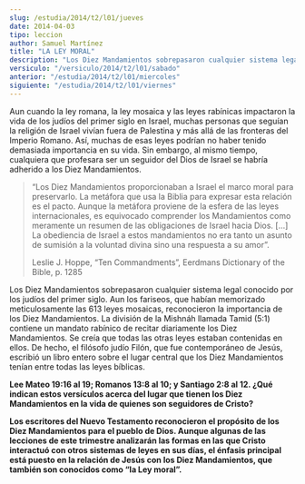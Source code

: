 ```yaml
---
slug: /estudia/2014/t2/l01/jueves
date: 2014-04-03
tipo: leccion
author: Samuel Martínez
title: "LA LEY MORAL"
description: "Los Diez Mandamientos sobrepasaron cualquier sistema legal conocido por los judíos del primer siglo. Aun los fariseos, que habían memorizado meticulosamente las 613 leyes mosaicas, reconocieron la importancia de..."
versiculo: "/versiculo/2014/t2/l01/sabado"
anterior: "/estudia/2014/t2/l01/miercoles"
siguiente: "/estudia/2014/t2/l01/viernes"
---
```


Aun cuando la ley romana, la ley mosaica y las leyes rabínicas impactaron la vida de los judíos del primer siglo en Israel, muchas personas que seguían la religión de Israel vivían fuera de Palestina y más allá de las fronteras del Imperio Romano. Así, muchas de esas leyes podrían no haber tenido demasiada importancia en su vida. Sin embargo, al mismo tiempo, cualquiera que profesara ser un seguidor del Dios de Israel se habría adherido a los Diez Mandamientos.

> “Los Diez Mandamientos proporcionaban a Israel el marco moral para preservarlo. La metáfora que usa la Biblia para expresar esta relación es el pacto. Aunque la metáfora proviene de la esfera de las leyes internacionales, es equivocado comprender los Mandamientos como meramente un resumen de las obligaciones de Israel hacia Dios. [...] La obediencia de Israel a estos mandamientos no era tanto un asunto de sumisión a la voluntad divina sino una respuesta a su amor”.
>
> Leslie J. Hoppe, “Ten Commandments”, Eerdmans Dictionary of the Bible, p. 1285

Los Diez Mandamientos sobrepasaron cualquier sistema legal conocido por los judíos del primer siglo. Aun los fariseos, que habían memorizado meticulosamente las 613 leyes mosaicas, reconocieron la importancia de los Diez Mandamientos. La división de la Mishnáh llamada Tamid (5:1) contiene un mandato rabínico de recitar diariamente los Diez Mandamientos. Se creía que todas las otras leyes estaban contenidas en ellos. De hecho, el filósofo judío Filón, que fue contemporáneo de Jesús, escribió un libro entero sobre el lugar central que los Diez Mandamientos tenían entre todas las leyes bíblicas.

**Lee Mateo 19:16 al 19; Romanos 13:8 al 10; y Santiago 2:8 al 12. ¿Qué indican estos versículos acerca del lugar que tienen los Diez Mandamientos en la vida de quienes son seguidores de Cristo?**

**Los escritores del Nuevo Testamento reconocieron el propósito de los Diez Mandamientos para el pueblo de Dios. Aunque algunas de las lecciones de este trimestre analizarán las formas en las que Cristo interactuó con otros sistemas de leyes en sus días, el énfasis principal está puesto en la relación de Jesús con los Diez Mandamientos, que también son conocidos como “la Ley moral”.**
